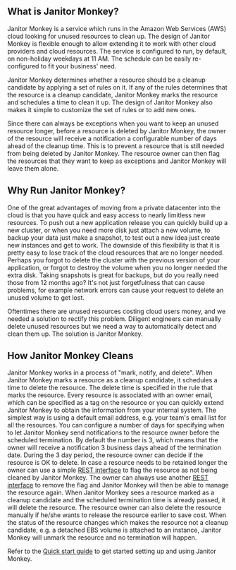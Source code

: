 ## What is Janitor Monkey?

Janitor Monkey is a service which runs in the Amazon Web Services (AWS) cloud looking for unused resources to clean up. The design of Janitor Monkey is flexible enough to allow extending it to work with other cloud providers and cloud resources. The service is configured to run, by default, on non-holiday weekdays at 11 AM. The schedule can be easily re-configured to fit your business' need.

Janitor Monkey determines whether a resource should be a cleanup candidate by applying a set of rules on it. If any of the rules determines that the resource is a cleanup candidate, Janitor Monkey marks the resource and schedules a time to clean it up. The design of Janitor Monkey also makes it simple to customize the set of rules or to add new ones.

Since there can always be exceptions when you want to keep an unused resource longer, before a resource is deleted by Janitor Monkey, the owner of the resource will receive a notification a configurable number of days ahead of the cleanup time. This is to prevent a resource that is still needed from being deleted by Janitor Monkey. The resource owner can then flag the resources that they want to keep as exceptions and Janitor Monkey will leave them alone.

## Why Run Janitor Monkey?

One of the great advantages of moving from a private datacenter into the cloud is that you have quick and easy access to nearly limitless new resources.  To push out a new application release you can quickly build up a new cluster, or when you need more disk just attach a new volume, to backup your data just make a snapshot, to test out a new idea just create new instances and get to work.  The downside of this flexibility is that it is pretty easy to lose track of the cloud resources that are no longer needed.  Perhaps you forgot to delete the cluster with the previous version of your application, or forgot to destroy the volume when you no longer needed the extra disk.  Taking snapshots is great for backups, but do you really need those from 12 months ago?  It's not just forgetfulness that can cause problems, for example network errors can cause your request to delete an unused volume to get lost. 

Oftentimes there are unused resources costing cloud users money, and we needed a solution to rectify this problem. Diligent engineers can manually delete unused resources but we need a way to automatically detect and clean them up. The solution is Janitor Monkey.

##  How Janitor Monkey Cleans

Janitor Monkey works in a process of "mark, notify, and delete". When Janitor Monkey marks a resource as a cleanup candidate, it schedules a time to delete the resource. The delete time is specified in the rule that marks the resource. Every resource is associated with an owner email, which can be specified as a tag on the resource or you can quickly extend Janitor Monkey to obtain the information from your internal system. The simplest way is using a default email address, e.g. your team's email list for all the resources. You can configure a number of days for specifying when to let Janitor Monkey send notifications to the resource owner before the scheduled termination. By default the number is 3, which means that the owner will receive a notification 3 business days ahead of the termination date. During the 3 day period, the resource owner can decide if the resource is OK to delete. In case a resource needs to be retained longer the owner can use a simple [REST interface](REST) to flag the resource as not being cleaned by Janitor Monkey. The owner can always use another [REST interface](REST) to remove the flag and Janitor Monkey will then be able to manage the resource again. When Janitor Monkey sees a resource marked as a cleanup candidate and the scheduled termination time is already passed, it will delete the resource. The resource owner can also delete the resource manually if he/she wants to release the resource earlier to save cost. When the status of the resource changes which makes the resource not a cleanup candidate, e.g. a detached EBS volume is attached to an instance, Janitor Monkey will unmark the resource and no termination will happen.

Refer to the [Quick start guide](Quick-Start-Guide) to get started setting up and using Janitor Monkey.